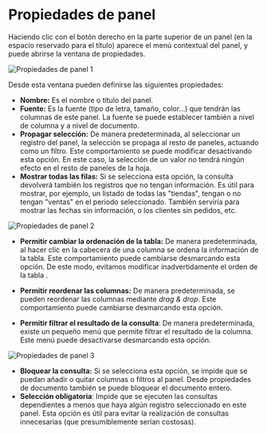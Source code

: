 

# Propiedades de panel

Haciendo clic con el botón derecho en la parte superior de un panel (en la espacio reservado para el título) aparece el menú contextual del panel, y puede abrirse la ventana de propiedades.

![Propiedades de panel 1](/images/analysis/panel1.png)



Desde esta ventana pueden definirse las siguientes propiedades:

- **Nombre:** Es el nombre o título del panel. 
- **Fuente:** Es la fuente (tipo de letra, tamaño, color...) que tendrán las columnas de este panel. La fuente se puede establecer también a nivel de columna y a nivel de documento.
- **Propagar selección:** De manera predeterminada, al seleccionar un registro del panel, la selección se propaga al resto de paneles, actuando como un filtro. Este comportamiento se puede modificar desactivando esta opción. En este caso, la selección de un valor no tendrá ningún efecto en el resto de paneles de la hoja.
- **Mostrar todas las filas:** Si se selecciona esta opción, la consulta devolverá también los registros que no tengan información. Es útil para mostrar, por ejemplo, un listado de todas las "tiendas", tengan o no tengan "ventas" en el periodo seleccionado. También serviría para mostrar las fechas sin información, o los clientes sin pedidos, etc.



![Propiedades de panel 2](/images/analysis/panel2.png)

- **Permitir cambiar la ordenación de la tabla:** De manera predeterminada, al hacer clic en la cabecera de una columna se ordena la información de la tabla. Este comportamiento puede cambiarse desmarcando esta opción. De este modo, evitamos modificar inadvertidamente el orden de la tabla .

- **Permitir reordenar las columnas:** De manera predeterminada, se pueden reordenar las columnas mediante _drag & drop_. Este comportamiento puede cambiarse desmarcando esta opción.

- **Permitir filtrar el resultado de la consulta**: De manera  predeterminada, existe un pequeño menú que permite filtrar el resultado de la columna. Este menú puede desactivarse desmarcando esta opción.

  
![Propiedades de panel 3](/images/analysis/panel3.png)

  

- **Bloquear la consulta:** Si se selecciona esta opción, se impide que se puedan añadir o quitar columnas o filtros al panel. Desde propiedades de documento también se puede bloquear el documento entero.
- **Selección obligatoria**: Impide que se ejecuten las consultas dependientes a menos que haya algún registro seleccionado en este panel. Esta opción es útil para evitar la realización de consultas innecesarias (que presumiblemente serían costosas).
